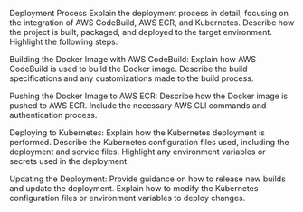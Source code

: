 Deployment Process
Explain the deployment process in detail, focusing on the integration of AWS CodeBuild, AWS ECR, and Kubernetes. Describe how the project is built, packaged, and deployed to the target environment. Highlight the following steps:

Building the Docker Image with AWS CodeBuild: Explain how AWS CodeBuild is used to build the Docker image. Describe the build specifications and any customizations made to the build process.

Pushing the Docker Image to AWS ECR: Describe how the Docker image is pushed to AWS ECR. Include the necessary AWS CLI commands and authentication process.

Deploying to Kubernetes: Explain how the Kubernetes deployment is performed. Describe the Kubernetes configuration files used, including the deployment and service files. Highlight any environment variables or secrets used in the deployment.

Updating the Deployment: Provide guidance on how to release new builds and update the deployment. Explain how to modify the Kubernetes configuration files or environment variables to deploy changes.